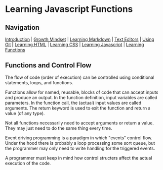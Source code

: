 # Learning Javascript Functions

## Navigation

[Introduction](https://frazmatic.github.io/reading-notes/) | [Growth Mindset](https://frazmatic.github.io/reading-notes/growth-mindset) | [Learning Markdown](https://frazmatic.github.io/reading-notes/learning-markdown) | [Text Editors](https://frazmatic.github.io/reading-notes/text-editor) | [Using Git](https://frazmatic.github.io/reading-notes/using-git) | [Learning HTML](https://frazmatic.github.io/reading-notes/learning-html) | [Learning CSS](https://frazmatic.github.io/reading-notes/learning-css) | [Learning Javascript](https://frazmatic.github.io/reading-notes/learning-javascript) | [Learning Functions](https://frazmatic.github.io/reading-notes/learning-functions)

## Functions and Control Flow

The flow of code (order of execution) can be controlled using conditional statements, loops, and functions.

Functions allow for named, reusable, blocks of code that can accept inputs and produce an output. In the function definition, input variables are called parameters. In the function call, the (actual) input values are called arguments. The return keyword is used to exit the function and return a value (of any type).

Not all functions necessarily need to accept arguments or return a value. They may just need to do the same thing every time.

Event driving programming is a paradigm in which "events" control flow.  Under the hood there is probably a loop processing some sort queue, but the programmer may only need to write handling for the triggered events.

A programmer must keep in mind how control structers affect the actual execution of the code.
